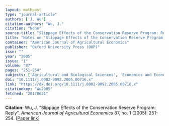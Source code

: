 ```yaml
---
layout: mathpost
type: "journal-article"
authors: ['J. Wu']
citation-authors: "Wu, J."
citation: "None"
source-title: "Slippage Effects of the Conservation Reserve Program: Reply"
title: "Notes on 'Slippage Effects of the Conservation Reserve Program: Reply', by "
container: "American Journal of Agricultural Economics"
publisher: "Oxford University Press (OUP)"
issn: ""
year: "2005"
issue: "1"
volume: "87"
pages: "251-254"
subjects: ['Agricultural and Biological Sciences', 'Economics and Econometrics']
doi: "10.1111/j.0002-9092.2005.00716.x"
link: "https://dx.doi.org/10.1111/j.0002-9092.2005.00716.x"
citationkey: "Wu2005"
fetched: "20170621"
---
```


**Citation:** Wu, J. "Slippage Effects of the Conservation Reserve Program: Reply". *American Journal of Agricultural Economics* 87, no. 1 (2005): 251-254. [[Paper link](https://dx.doi.org/10.1111/j.0002-9092.2005.00716.x)]